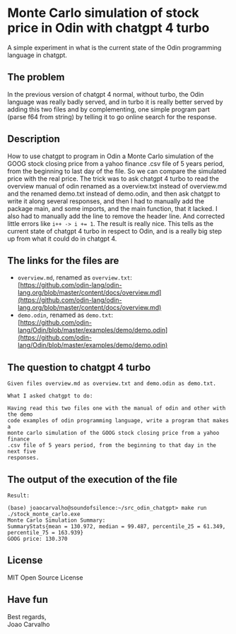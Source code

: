 # Monte Carlo simulation of stock price in Odin with chatgpt 4 turbo
A simple experiment in what is the current state of the Odin programming language in chatgpt.

## The problem
In the previous version of chatgpt 4 normal, without turbo, the Odin language was really badly served, and in turbo it is really better served by adding this two files and by complementing, one simple program part (parse f64 from string) by telling it to go online search for the response.

## Description
How to use chatgpt to program in Odin a Monte Carlo simulation of the GOOG stock closing price from a yahoo finance .csv file of 5 years period, from the beginning to last day of the file. So we can compare the simulated price with the real price. The trick was to ask chatgpt 4 turbo to read the overview manual of odin renamed as a overview.txt instead of overview.md and the renamed demo.txt instead of demo.odin, and then ask chatgpt to write it along several responses, and then I had to manually add the package main, and some imports, and the main function, that it lacked. I also had to manually add the line to remove the header line. And corrected little errors like ```i++ -> i += 1```. The result is really nice. This tells as the current state of chatgpt 4 turbo in respect to Odin, and is a really big step up from what it could do in chatgpt 4.

## The links for the files are
* ```overview.md```, renamed as ```overview.txt```: <br>
  [https://github.com/odin-lang/odin-lang.org/blob/master/content/docs/overview.md](https://github.com/odin-lang/odin-lang.org/blob/master/content/docs/overview.md)
* ```demo.odin```, renamed as ```demo.txt```: <br>
  [https://github.com/odin-lang/Odin/blob/master/examples/demo/demo.odin](https://github.com/odin-lang/Odin/blob/master/examples/demo/demo.odin)

## The question to chatgpt 4 turbo

```
Given files overview.md as overview.txt and demo.odin as demo.txt.

What I asked chatgpt to do:

Having read this two files one with the manual of odin and other with the demo
code examples of odin programming language, write a program that makes a
monte carlo simulation of the GOOG stock closing price from a yahoo finance
.csv file of 5 years period, from the beginning to that day in the next five
responses.
```

## The output of the execution of the file

```
Result:

(base) joaocarvalho@soundofsilence:~/src_odin_chatgpt> make run
./stock_monte_carlo.exe
Monte Carlo Simulation Summary:
SummaryStats{mean = 130.972, median = 99.487, percentile_25 = 61.349, percentile_75 = 163.939}
GOOG price: 130.370
```

## License
MIT Open Source License

## Have fun
Best regards, <br>
Joao Carvalho <br>


